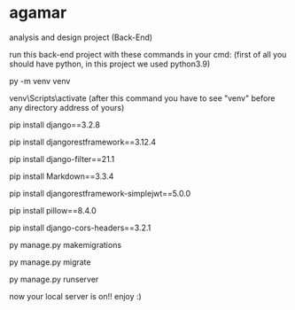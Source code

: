 # agamar
analysis and design project (Back-End)


run this back-end project with these commands in your cmd: (first of all you should have python, in this project we used python3.9)

py -m venv venv

venv\Scripts\activate (after this command you have to see "venv" before any directory address of yours)

pip install django==3.2.8

pip install djangorestframework==3.12.4

pip install django-filter==21.1

pip install Markdown==3.3.4

pip install djangorestframework-simplejwt==5.0.0

pip install pillow==8.4.0

pip install django-cors-headers==3.2.1

py manage.py makemigrations

py manage.py migrate

py manage.py runserver



now your local server is on!! enjoy :)



